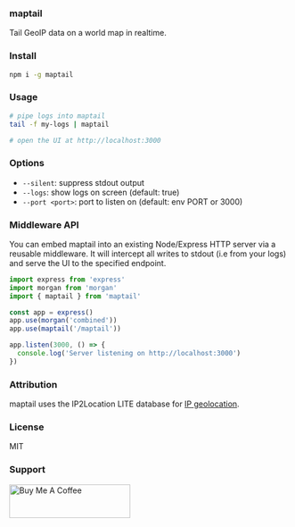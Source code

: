 ### maptail

Tail GeoIP data on a world map in realtime.

### Install

```bash
npm i -g maptail
```

### Usage

```bash
# pipe logs into maptail
tail -f my-logs | maptail

# open the UI at http://localhost:3000
```

### Options

- `--silent`: suppress stdout output
- `--logs`: show logs on screen (default: true)
- `--port <port>`: port to listen on (default: env PORT or 3000)

### Middleware API

You can embed maptail into an existing Node/Express HTTP server via a reusable middleware. It will intercept all writes to stdout (i.e from your logs) and serve the UI to the specified endpoint.

```ts
import express from 'express'
import morgan from 'morgan'
import { maptail } from 'maptail'

const app = express()
app.use(morgan('combined'))
app.use(maptail('/maptail'))

app.listen(3000, () => {
  console.log('Server listening on http://localhost:3000')
})
```

### Attribution

maptail uses the IP2Location LITE database for <a href="https://lite.ip2location.com">IP geolocation</a>.

### License

MIT

### Support

<a href="https://www.buymeacoffee.com/stagas" target="_blank"><img src="https://cdn.buymeacoffee.com/buttons/v2/default-yellow.png" alt="Buy Me A Coffee" style="height: 60px !important;width: 217px !important;" ></a>
